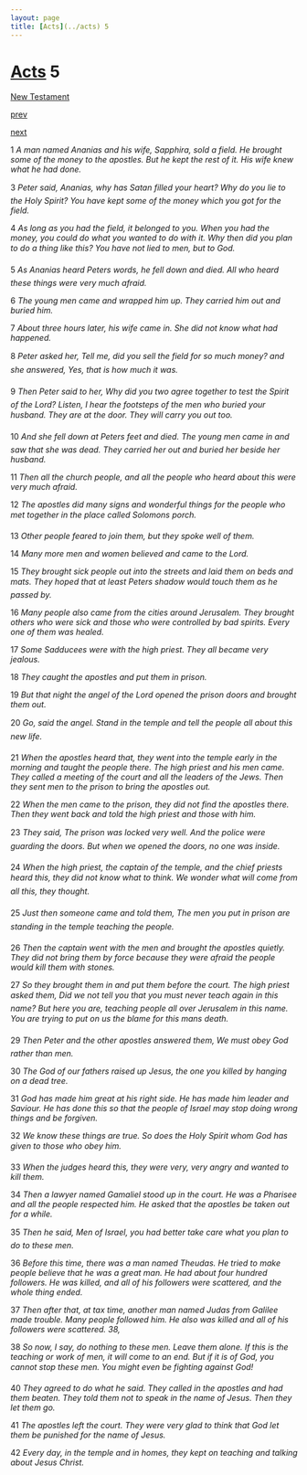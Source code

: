 ```yaml
---
layout: page
title: [Acts](../acts) 5
---
```


# [Acts](../acts) 5

[New Testament](/new-testament)


[prev](acts-4.html)


[next](acts-6.html)

1 _A man named Ananias and his wife, Sapphira, sold a field. He brought some of the money to the apostles. But he kept the rest of it. His wife knew what he had done._

3 _Peter said, Ananias, why has Satan filled your heart? Why do you lie to the Holy Spirit?  You have kept some of the money which you got for the field._

4 _As long as you had the field, it belonged to you. When you had the money, you could do what you wanted to do with it. Why then did you plan to do a thing like this? You have not lied to men, but to God._

5 _As Ananias heard Peters words, he fell down and died. All who heard these things were very much afraid._

6 _The young men came and wrapped him up. They carried him out and buried him._

7 _About three hours later, his wife came in. She did not know what had happened._

8 _Peter asked her, Tell me, did you sell the field for so much money? and she answered,  Yes, that is how much it was._

9 _Then Peter said to her, Why did you two agree together to test the Spirit of the Lord?  Listen, I hear the footsteps of the men who buried your husband. They are at the door.  They will carry you out too._

10 _And she fell down at Peters feet and died. The young men came in and saw that she was dead. They carried her out and buried her beside her husband._

11 _Then all the church people, and all the people who heard about this were very much afraid._

12 _The apostles did many signs and wonderful things for the people who met together in the place called Solomons porch._

13 _Other people feared to join them, but they spoke well of them._

14 _Many more men and women believed and came to the Lord._

15 _They brought sick people out into the streets and laid them on beds and mats. They hoped that at least Peters shadow would touch them as he passed by._

16 _Many people also came from the cities around Jerusalem. They brought others who were sick and those who were controlled by bad spirits. Every one of them was healed._

17 _Some Sadducees were with the high priest. They all became very jealous._

18 _They caught the apostles and put them in prison._

19 _But that night the angel of the Lord opened the prison doors and brought them out._

20 _Go, said the angel. Stand in the temple and tell the people all about this new life._

21 _When the apostles heard that, they went into the temple early in the morning and taught the people there. The high priest and his men came. They called a meeting of the court and all the leaders of the Jews. Then they sent men to the prison to bring the apostles out._

22 _When the men came to the prison, they did not find the apostles there. Then they went back and told the high priest and those with him._

23 _They said, The prison was locked very well. And the police were guarding the doors.  But when we opened the doors, no one was inside._

24 _When the high priest, the captain of the temple, and the chief priests heard this, they did not know what to think. We wonder what will come from all this, they thought._

25 _Just then someone came and told them, The men you put in prison are standing in the temple teaching the people._

26 _Then the captain went with the men and brought the apostles quietly. They did not bring them by force because they were afraid the people would kill them with stones._

27 _So they brought them in and put them before the court. The high priest asked them, Did we not tell you that you must never teach again in this name? But here you are, teaching people all over Jerusalem in this name. You are trying to put on us the blame for this mans death._

29 _Then Peter and the other apostles answered them, We must obey God rather than men._

30 _The God of our fathers raised up Jesus, the one you killed by hanging on a dead tree._

31 _God has made him great at his right side. He has made him leader and Saviour. He has done this so that the people of Israel may stop doing wrong things and be forgiven._

32 _We know these things are true. So does the Holy Spirit whom God has given to those who obey him._

33 _When the judges heard this, they were very, very angry and wanted to kill them._

34 _Then a lawyer named Gamaliel stood up in the court. He was a Pharisee and all the people respected him. He asked that the apostles be taken out for a while._

35 _Then he said, Men of Israel, you had better take care what you plan to do to these men._

36 _Before this time, there was a man named Theudas. He tried to make people believe that he was a great man. He had about four hundred followers. He was killed, and all of his followers were scattered, and the whole thing ended._

37 _Then after that, at tax time, another man named Judas from Galilee made trouble. Many people followed him. He also was killed and all of his followers were scattered. 38,_

38 _So now, I say, do nothing to these men. Leave them alone. If this is the teaching or work of men, it will come to an end. But if it is of God, you cannot stop these men. You might even be fighting against God!_

40 _They agreed to do what he said. They called in the apostles and had them beaten. They told them not to speak in the name of Jesus. Then they let them go._

41 _The apostles left the court. They were very glad to think that God let them be punished for the name of Jesus._

42 _Every day, in the temple and in homes, they kept on teaching and talking about Jesus Christ._

